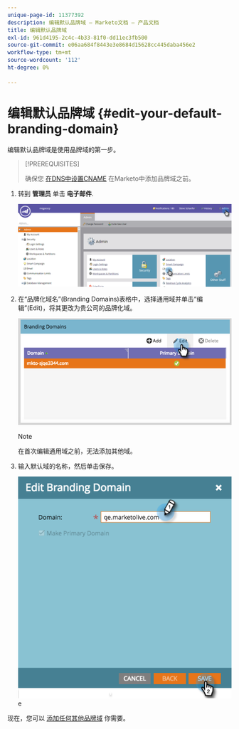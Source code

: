 ```yaml
---
unique-page-id: 11377392
description: 编辑默认品牌域 — Marketo文档 — 产品文档
title: 编辑默认品牌域
exl-id: 961d4195-2c4c-4b33-81f0-dd11ec3fb500
source-git-commit: e06aa684f8443e3e8684d15628cc445daba456e2
workflow-type: tm+mt
source-wordcount: '112'
ht-degree: 0%

---
```


# 编辑默认品牌域 {#edit-your-default-branding-domain}

编辑默认品牌域是使用品牌域的第一步。

>[!PREREQUISITES]
>
>确保您 [在DNS中设置CNAME](/help/marketo/getting-started/setup/configure-protocols-for-marketo.md) 在Marketo中添加品牌域之前。

1. 转到 **管理员** 单击 **电子邮件**.

   ![](assets/image2016-6-29-16-3a42-3a20.png)

1. 在“品牌化域名”(Branding Domains)表格中，选择通用域并单击“编辑”(Edit)，将其更改为贵公司的品牌化域。

   ![](assets/edit-branding-domain.png)

   >[!NOTE]
   >
   >在首次编辑通用域之前，无法添加其他域。

1. 输入默认域的名称，然后单击保存。

   ![](assets/edit-branding-domain-hands.png)e

现在，您可以 [添加任何其他品牌域](/help/marketo/product-docs/administration/email-setup/add-multiple-branding-domains/add-an-additional-branding-domain.md) 你需要。
